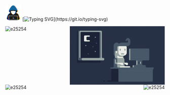 <picture><img src = "https://github.com/0xAbdulKhalid/0xAbdulKhalid/raw/main/assets/mdImages/about_me.gif" width = 50px></picture> [![Typing SVG](https://readme-typing-svg.herokuapp.com?font=Fira+Code&size=30&duration=2000&pause=1000&color=BB85E3&background=2D2B5200&vCenter=true&height=40&lines=+Hi+%2C+I+am+Jerry;+Welcome+to+my+github+!)](https://git.io/typing-svg)

<div style='display:flex ; justify-content:space-between'>
<img  src="https://github-readme-stats.vercel.app/api?username=e25254&show_icons=true&theme=material-palenight&hide_border=true" alt="e25254" />
<img alt="Night Coding" src="https://raw.githubusercontent.com/AVS1508/AVS1508/master/assets/Night-Coding.gif" />
</div>
<div style='display:flex ; justify-content:space-between;align-items:center'>
  <img  src="https://github-readme-stats.vercel.app/api/top-langs?username=e25254&show_icons=true&theme=material-palenight&hide_border=true&layout=compact" alt="e25254" />
  
  <img  src="https://github-readme-streak-stats.herokuapp.com/?user=e25254&theme=material-palenight&hide_border=true" alt="e25254" />
</div>
